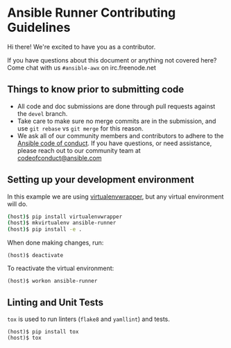 # Ansible Runner Contributing Guidelines

Hi there! We're excited to have you as a contributor.

If you have questions about this document or anything not covered here? Come chat with us `#ansible-awx` on irc.freenode.net

## Things to know prior to submitting code

- All code and doc submissions are done through pull requests against the `devel` branch.
- Take care to make sure no merge commits are in the submission, and use `git rebase` vs `git merge` for this reason.
- We ask all of our community members and contributors to adhere to the [Ansible code of conduct](http://docs.ansible.com/ansible/latest/community/code_of_conduct.html). If you have questions, or need assistance, please reach out to our community team at [codeofconduct@ansible.com](mailto:codeofconduct@ansible.com)   

## Setting up your development environment

In this example we are using [virtualenvwrapper](https://virtualenvwrapper.readthedocs.io/en/latest/), but any virtual environment will do.

```bash
(host)$ pip install virtualenvwrapper
(host)$ mkvirtualenv ansible-runner
(host)$ pip install -e .
```

When done making changes, run:

```
(host)$ deactivate
```

To reactivate the virtual environment:

```
(host)$ workon ansible-runner
```
## Linting and Unit Tests

`tox` is used to run linters (`flake8` and `yamllint`) and tests.

```
(host)$ pip install tox
(host)$ tox
```
